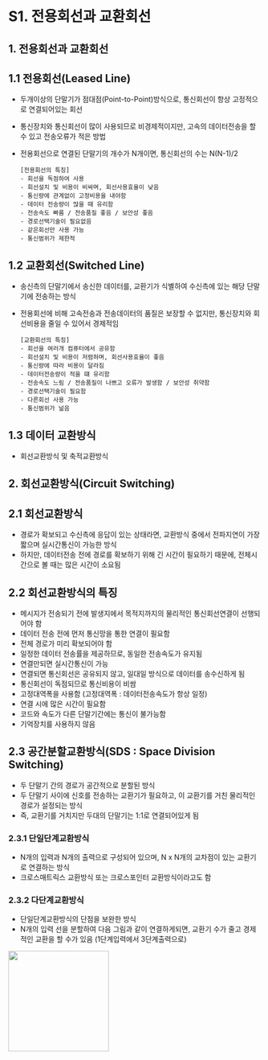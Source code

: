 # S1. 전용회선과 교환회선
## 1. 전용회선과 교환회선
## 1.1 전용회선(Leased Line)
- 두개이상의 단말기가 점대점(Point-to-Point)방식으로, 통신회선이 항상 고정적으로 연결되어있는 회선
- 통신장치와 통신회선이 많이 사용되므로 비경제적이지만, 고속의 데이터전송을 할 수 있고 전송오류가 적은 방법
- 전용회선으로 연결된 단말기의 개수가 N개이면, 통신회선의 수는 N(N-1)/2

      [전용회선의 특징]
      - 회선을 독점하여 사용
      - 회선설치 및 비용이 비싸며, 회선사용효율이 낮음
      - 통신량에 관계없이 고정비용을 내야함
      - 데이터 전송량이 많을 때 유리함
      - 전송속도 빠름 / 전송품질 좋음 / 보안성 좋음
      - 경로선택기술이 필요없음
      - 같은회선만 사용 가능
      - 통신범위가 제한적

## 1.2 교환회선(Switched Line)
- 송신측의 단말기에서 송신한 데이터를, 교환기가 식별하여 수신측에 있는 해당 단말기에 전송하는 방식
- 전용회선에 비해 고속전송과 전송데이터의 품질은 보장할 수 없지만, 통신장치와 회선비용을 줄일 수 있어서 경제적임

      [교환회선의 특징]
      - 회선을 여러개 컴퓨터에서 공유함
      - 회선설치 및 비용이 저렴하며, 회선사용효율이 좋음
      - 통신량에 따라 비용이 달라짐
      - 데이터전송량이 적을 떄 유리함
      - 전송속도 느림 / 전송품질이 나쁘고 오류가 발생함 / 보안성 취약함
      - 경로선택기술이 필요함
      - 다른회선 사용 가능
      - 통신범위가 넒음
## 1.3 데이터 교환방식 
- 회선교환방식 및 축적교환방식

## 2. 회선교환방식(Circuit Switching)
## 2.1 회선교환방식
- 경로가 확보되고 수신측에 응답이 있는 상태라면, 교환방식 중에서 전파지연이 가장 짧으며 실시간통신이 가능한 방식
- 하지만, 데이터전송 전에 경로를 확보하기 위해 긴 시간이 필요하기 때문에, 전체시간으로 볼 때는 많은 시간이 소요됨
## 2.2 회선교환방식의 특징
- 메시지가 전송되기 전에 발생지에서 목적지까지의 물리적인 통신회선연결이 선행되어야 함
- 데이터 전송 전에 먼저 통신망을 통한 연결이 필요함
- 전체 경로가 미리 확보되어야 함
- 일정한 데이터 전송률을 제공하므로, 동일한 전송속도가 유지됨
- 연결만되면 실시간통신이 가능
- 연결되면 통신회선은 공유되지 않고, 일대일 방식으로 데이터를 송수신하게 됨
- 통신회선이 독점되므로 통신비용이 비쌈
- 고정대역폭을 사용함 (고정대역폭 : 데이터전송속도가 항상 일정)
- 연결 시에 많은 시간이 필요함
- 코드와 속도가 다른 단말기간에는 통신이 불가능함
- 기억장치를 사용하지 않음
## 2.3 공간분할교환방식(SDS : Space Division Switching)
- 두 단말기 간의 경로가 공간적으로 분할된 방식
- 두 단말기 사이에 신호를 전송하는 교환기가 필요하고, 이 교환기를 거친 물리적인 경로가 설정되는 방식
- 즉, 교환기를 거치지만 두대의 단말기는 1:1로 연결되어있게 됨
### 2.3.1 단일단계교환방식
- N개의 입력과 N개의 출력으로 구성되어 있으며, N x N개의 교차점이 있는 교환기로 연결하는 방식
- 크로스매트릭스 교환방식 또는 크로스포인터 교환방식이라고도 함
### 2.3.2 다단계교환방식
- 단일단계교환방식의 단점을 보완한 방식
- N개의 입력 선을 분할하여 다음 그림과 같이 연결하게되면, 교환기 수가 줄고 경제적인 교환을 할 수가 있음 (1단계입력에서 3단계출력으로)
<img width="200" src="https://user-images.githubusercontent.com/29009929/158519868-2ab60e05-5073-4fad-ba61-378b5cdd31a4.png">




















